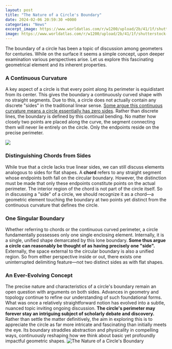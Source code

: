 ```yaml
---
layout: post
title: "The Nature of a Circle's Boundary"
date: 2024-02-06 20:59:30 +0000
categories: "News"
excerpt_image: https://www.worldatlas.com/r/w1200/upload/2b/41/1f/shutterstock-123695335.jpg
image: https://www.worldatlas.com/r/w1200/upload/2b/41/1f/shutterstock-123695335.jpg
---
```


The boundary of a circle has been a topic of discussion among geometers for centuries. While on the surface it seems a simple concept, upon deeper examination various perspectives arise. Let us explore this fascinating geometrical element and its inherent properties.
### A Continuous Curvature
A key aspect of a circle is that every point along its perimeter is equidistant from its center. This gives the boundary a continuously curved shape with no straight segments. Due to this, a circle does not actually contain any discrete "sides" in the traditional linear sense. [Some argue this continuous curvature means a circle essentially has zero sides](https://yt.io.vn/collection/agudelo). 
Rather than discrete lines, the boundary is defined by this continual bending. No matter how closely two points are placed along the curve, the segment connecting them will never lie entirely on the circle. Only the endpoints reside on the precise perimeter. 

![](https://shiftdesign.org/content/uploads/2019/03/circles2-1024x769.png)
### Distinguishing Chords from Sides
While true that a circle lacks true linear sides, we can still discuss elements analogous to sides for flat shapes. A **chord** refers to any straight segment whose endpoints both fall on the circular boundary. However, the distinction must be made that only these endpoints constitute points on the actual perimeter. 
The interior region of the chord is not part of the circle itself. So in discussing a "side" of a circle, we should recognize it as a chord—a geometric element touching the boundary at two points yet distinct from the continuous curvature that defines the circle.
### One Singular Boundary
Whether referring to chords or the continuous curved perimeter, a circle fundamentally possesses only one single enclosing element. Internally, it is a single, unified shape demarcated by this lone boundary. **Some thus argue a circle can reasonably be thought of as having precisely one "side".**
Externally, the space external to the circular boundary is also a unified region. So from either perspective inside or out, there exists one uninterrupted delimiting feature—not two distinct sides as with flat shapes.
### An Ever-Evolving Concept  
The precise nature and characteristics of a circle's boundary remain an open question with arguments on both sides. Advances in geometry and topology continue to refine our understanding of such foundational forms. What was once a relatively straightforward notion has evolved into a subtle, nuanced topic inviting ongoing discussion. **The circle's perimeter may forever stay an intriguing subject of scholarly debate and discovery.**
Rather than settle the matter definitively, the aim in exploring this is to appreciate the circle as far more intricate and fascinating than initially meets the eye. Its boundary straddles abstraction and physicality in compelling ways, continuously reshaping how we think about basic yet profoundly impactful geometric shapes.
![The Nature of a Circle's Boundary](https://www.worldatlas.com/r/w1200/upload/2b/41/1f/shutterstock-123695335.jpg)